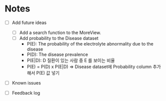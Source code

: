# Notes

- [ ] Add future ideas
	- [ ] Add a search function to the MoreView.
	- [ ] Add probability to the Disease dataset
		- P(E): The probability of the electrolyte abnormality due to the disease
		- P(D): The disease prevalence
		- P(E|D): D 질환이 있는 사람 중 E 를 보이는 비율
		- P(E) = P(D) x P(E|D) => Disease dataset에 Probability column 추가해서 P(E) 값 넣기
- [ ] Known issues
- [ ] Feedback log

